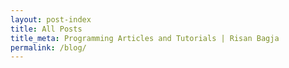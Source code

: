 ```yaml
---
layout: post-index
title: All Posts
title_meta: Programming Articles and Tutorials | Risan Bagja
permalink: /blog/
---
```

